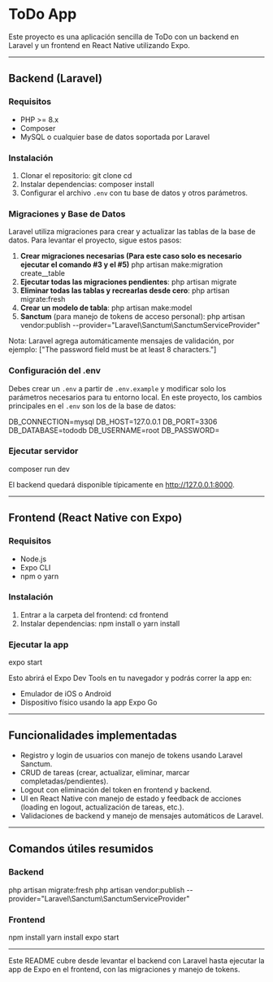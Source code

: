 # ToDo App

Este proyecto es una aplicación sencilla de ToDo con un backend en Laravel y un frontend en React Native utilizando Expo.

---

## Backend (Laravel)

### Requisitos
- PHP >= 8.x
- Composer
- MySQL o cualquier base de datos soportada por Laravel

### Instalación
1. Clonar el repositorio:
   git clone <repo-url>
   cd <backend-folder>
2. Instalar dependencias:
   composer install
3. Configurar el archivo `.env` con tu base de datos y otros parámetros.

### Migraciones y Base de Datos
Laravel utiliza migraciones para crear y actualizar las tablas de la base de datos. Para levantar el proyecto, sigue estos pasos:

1. **Crear migraciones necesarias (Para este caso solo es necesario ejecutar el comando #3 y el #5)**
   php artisan make:migration create_<table-name>_table
2. **Ejecutar todas las migraciones pendientes**:
   php artisan migrate
3. **Eliminar todas las tablas y recrearlas desde cero**:
   php artisan migrate:fresh
4. **Crear un modelo de tabla**:
   php artisan make:model <ModelName>
5. **Sanctum** (para manejo de tokens de acceso personal):
   php artisan vendor:publish --provider="Laravel\Sanctum\SanctumServiceProvider"

Nota: Laravel agrega automáticamente mensajes de validación, por ejemplo:
["The password field must be at least 8 characters."]

### Configuración del .env
Debes crear un `.env` a partir de `.env.example` y modificar solo los parámetros necesarios para tu entorno local. 
En este proyecto, los cambios principales en el `.env` son los de la base de datos:

DB_CONNECTION=mysql
DB_HOST=127.0.0.1
DB_PORT=3306
DB_DATABASE=tododb
DB_USERNAME=root
DB_PASSWORD=

### Ejecutar servidor
composer run dev

El backend quedará disponible típicamente en http://127.0.0.1:8000.

---

## Frontend (React Native con Expo)

### Requisitos
- Node.js
- Expo CLI
- npm o yarn

### Instalación
1. Entrar a la carpeta del frontend:
   cd frontend
2. Instalar dependencias:
   npm install
   o
   yarn install

### Ejecutar la app
expo start

Esto abrirá el Expo Dev Tools en tu navegador y podrás correr la app en:
- Emulador de iOS o Android
- Dispositivo físico usando la app Expo Go

---

## Funcionalidades implementadas

- Registro y login de usuarios con manejo de tokens usando Laravel Sanctum.
- CRUD de tareas (crear, actualizar, eliminar, marcar completadas/pendientes).
- Logout con eliminación del token en frontend y backend.
- UI en React Native con manejo de estado y feedback de acciones (loading en logout, actualización de tareas, etc.).
- Validaciones de backend y manejo de mensajes automáticos de Laravel.

---

## Comandos útiles resumidos

### Backend
php artisan migrate:fresh
php artisan vendor:publish --provider="Laravel\Sanctum\SanctumServiceProvider"

### Frontend
npm install
yarn install
expo start

---

Este README cubre desde levantar el backend con Laravel hasta ejecutar la app de Expo en el frontend, con las migraciones y manejo de tokens.